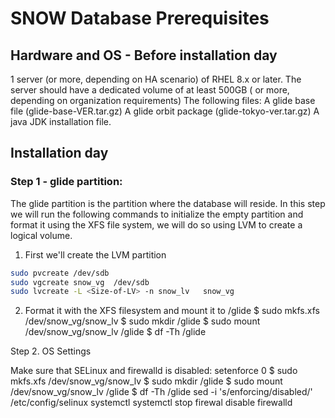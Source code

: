 # SNOW Database Prerequisites #

## Hardware and OS - Before installation day ##

1 server (or more, depending on HA scenario) of RHEL 8.x or later.
The server should have a dedicated volume of at least 500GB ( or more, depending on organization requirements) 
The following files:
A glide base file (glide-base-VER.tar.gz)
A glide orbit package (glide-tokyo-ver.tar.gz)
A java JDK installation file.

## Installation day ##

### Step 1 - glide partition: ###

The glide partition is the partition where the database will reside. In this step we will run the following commands to initialize the empty partition and format it using the XFS file system, we 
will do so using LVM to create a logical volume.

1. First we'll create the LVM partition
```sh
sudo pvcreate /dev/sdb
sudo vgcreate snow_vg  /dev/sdb
sudo lvcreate -L <Size-of-LV> -n snow_lv   snow_vg
```


2.  Format it with the XFS filesystem and mount it to /glide
$ sudo mkfs.xfs /dev/snow_vg/snow_lv
$ sudo mkdir /glide
$ sudo mount /dev/snow_vg/snow_lv /glide
$ df -Th /glide

Step 2. OS Settings

Make sure that SELinux and firewalld is disabled: setenforce 0
$ sudo mkfs.xfs /dev/snow_vg/snow_lv
$ sudo mkdir /glide
$ sudo mount /dev/snow_vg/snow_lv /glide
$ df -Th /glide sed -i 's/enforcing/disabled/' /etc/config/selinux systemctl systemctl stop firewal disable firewalld   



